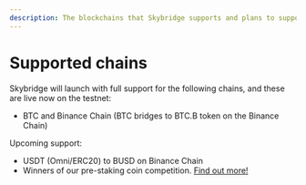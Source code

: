 ```yaml
---
description: The blockchains that Skybridge supports and plans to support
---
```


# Supported chains

Skybridge will launch with full support for the following chains, and these are live now on the testnet:

* BTC and Binance Chain \(BTC bridges to BTC.B token on the Binance Chain\)

Upcoming support:

* USDT \(Omni/ERC20\) to BUSD on Binance Chain
* Winners of our pre-staking coin competition. [Find out more!](getting-start/how-to-stake/pre-staking.md)







